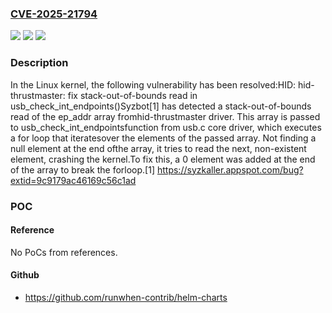 ### [CVE-2025-21794](https://cve.mitre.org/cgi-bin/cvename.cgi?name=CVE-2025-21794)
![](https://img.shields.io/static/v1?label=Product&message=Linux&color=blue)
![](https://img.shields.io/static/v1?label=Version&message=220883fba32549a34f0734e4859d07f4dcd56992%3C%20436f48c864186e9413d1b7c6e91767cc9e1a65b8%20&color=brighgreen)
![](https://img.shields.io/static/v1?label=Vulnerability&message=n%2Fa&color=brighgreen)

### Description

In the Linux kernel, the following vulnerability has been resolved:HID: hid-thrustmaster: fix stack-out-of-bounds read in usb_check_int_endpoints()Syzbot[1] has detected a stack-out-of-bounds read of the ep_addr array fromhid-thrustmaster driver. This array is passed to usb_check_int_endpointsfunction from usb.c core driver, which executes a for loop that iteratesover the elements of the passed array. Not finding a null element at the end ofthe array, it tries to read the next, non-existent element, crashing the kernel.To fix this, a 0 element was added at the end of the array to break the forloop.[1] https://syzkaller.appspot.com/bug?extid=9c9179ac46169c56c1ad

### POC

#### Reference
No PoCs from references.

#### Github
- https://github.com/runwhen-contrib/helm-charts

